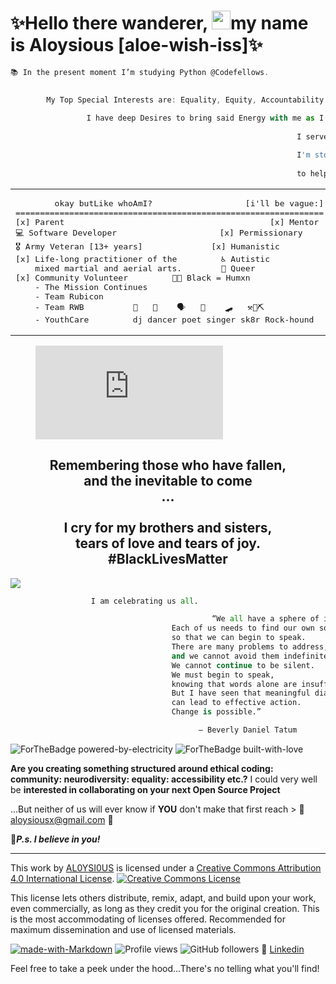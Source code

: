 <h1 align="left">✨Hello there wanderer, <img src="https://raw.githubusercontent.com/MartinHeinz/MartinHeinz/master/wave.gif" width="30px">my name is Aloysious [aloe-wish-iss]✨ </h1>

```javascript
📚 In the present moment I’m studying Python @Codefellows. 
  

        My Top Special Interests are: Equality, Equity, Accountability and Activism,
  
                 I have deep Desires to bring said Energy with me as I continue to Transition into the tech industry.
                            
                                                                I served well over a Decade in the United States Armed Forces.

                                                                I'm stoked to leverage the Skills from my past...
                                                                               
                                                                to help Fuel my Vision for my Future.
````

<table align="center"><tr><td>
<pre>
        okay butLike whoAmI?                   [i'll be vague:]
===============================================================
[x] Parent                                          [x] Mentor 
💻 Software Developer                     [x] Permissionary
🎖️ Army Veteran [13+ years]              [x] Humanistic
[x] Life-long practitioner of the         ♿ Autistic
    mixed martial and aerial arts.        🌈 Queer 
[x] Community Volunteer         ✊🏾 Black = Humxn
    - The Mission Continues  
    - Team Rubicon           
    - Team RWB          🎼   🕺    🗣️   🎤    🛹   ⚒️💎⛏️
    - YouthCare         dj dancer poet singer sk8r Rock-hound
</pre> 
</td></tr></table>

<figure><embed src="https://wakatime.com/share/@96a2f4d4-834f-47cd-a8b3-a8acae05f335/946e2fac-6cf6-4830-828d-23a3c9bc6076.svg"></embed></figure>
<section id="blackHistoryMonth">
<p align="center"> 
<h2 align="center">Remembering those who have fallen,<br> 
and the inevitable to come<br>...<br>
<br>I cry for my brothers and sisters,<br> 
tears of love and tears of joy.<br>
#BlackLivesMatter</h2>
<a href="https://caplanc.org"><img src="https://caplanc.org/wp-content/uploads/2021/02/BHM.jpg" /></a>

````python
                  I am celebrating us all.

                                             “We all have a sphere of influence. 
                                    Each of us needs to find our own sources of courage 
                                    so that we can begin to speak. 
                                    There are many problems to address, 
                                    and we cannot avoid them indefinitely. 
                                    We cannot continue to be silent. 
                                    We must begin to speak, 
                                    knowing that words alone are insufficient. 
                                    But I have seen that meaningful dialogue 
                                    can lead to effective action. 
                                    Change is possible.”

                                          ― Beverly Daniel Tatum
````

![ForTheBadge powered-by-electricity](http://ForTheBadge.com/images/badges/powered-by-electricity.svg) ![ForTheBadge built-with-love](http://ForTheBadge.com/images/badges/built-with-love.svg)

**Are you creating something structured around ethical coding: community: neurodiversity: equality: accessibility etc.?** I could very well be **interested in collaborating on your next Open Source Project**

...But neither of us will ever know if **YOU** don't make that first reach > :email: [aloysiousx@gmail.com](mailto:aloysiousx@gmail.com) :email:

👾***P.s. I believe in you!***

---

This work by <a xmlns:cc="http://creativecommons.org/ns#" href="https://github.com/AL0YSI0US/" property="cc:attributionName" rel="cc:attributionURL">AL0YSI0US</a> is licensed under a <a rel="license" href="http://creativecommons.org/licenses/by/4.0/">Creative Commons Attribution 4.0 International License</a>. <a rel="license" href="http://creativecommons.org/licenses/by/4.0/"><img alt="Creative Commons License" style="border-width:0" src="https://i.creativecommons.org/l/by/4.0/88x31.png" /></a><br />

This license lets others distribute, remix, adapt, and build upon your work, even commercially, as long as they credit you for the original creation. This is the most accommodating of licenses offered. Recommended for maximum dissemination and use of licensed materials.

[![made-with-Markdown](https://img.shields.io/badge/Made%20with-Markdown-1f425f.svg)](http://commonmark.org) ![Profile views](https://gpvc.arturio.dev/AL0YSI0US) ![GitHub followers](https://img.shields.io/github/followers/AL0YSI0US.svg?style=social&label=Follow&maxAge=2592000) 💼 [Linkedin](https://www.linkedin.com/in/a-todd-charliemike/)

Feel free to take a peek under the hood...There's no telling what you'll find!

<!---<<pre><code>  
       
                                                                                                     
            Hello Hexx....                                                                                         
         
     Hello Fellow Classmate(s)....                                                           -< EDIT CODE HERE >-
                                 
       Hello Complete Stranger!                                 
                                                                                                    

                    
                      
                                                                          
// // -----------------------------------------------------------------------------------------------------------------------------------------------------FIN---------x
// // %%%%%%%%%%%%%%%%%%%%%%%%%%%%%%%%%%%%%%%%%%%%%%%%%%%%%%%%%%%%%%%%%%%%&&%%%&%%%%%%                     
// // %%%%%%%%%%%%%%%%%%%%%%%%%%%%%%%%%%%%%%#%%%&%%%%%%%%%%%%%%%%%%%%%%%%%%%%%%%%%%%%%                           ❤️    C R E D I T S    ❤️
// // %%%%%%%%%%%%%%%%%%%%%%%%%%%%%%#**.,,.,*/,,,(*(&%&%%%%%%%%%%%%%%%%%%%%%%%%%%%%%%%                            
// // %%%%%%%%%%%%%%%%%%%%%%%%%#*(,..,......   .*,/#(###/&%&%%%%%%%%%%%%%%%%%%%%%%%%%%                    
// // %%%%%%%%%%%%%%%%%%%%%%%(/.       .....      *,*,..*((*%&%%%%%%%%%%%%%%%%%%%%%%%%                            
// // %%%%%%%%%%%%%%%%%%%%%%.,.... ....,,,*,....      ...,,(%%%%%%%%%%%%%%%%%%%%%%%%%%              Morale Badges + https://forthebadge.co
// // %%%%%%%%%%%%%%%%%%%%/... ...*%%%&%%%%%(*/***//*,..,**(%%&%%%%%%%%%%%%%%%%%%%%%%%                                
// // %%%%%%%%%%%%%%%%%%%#,. ../%&&&&&&&%%%%%##//((((#%%*,(*/#%%%%%%%%%%%%%%%%%%%%%%%%                Waving Hand + https://github.com/MartinHeinz
// // %%%%%%%%%%%%%%%%%%%/..,#%%%%%%&&&%%%%%%%%####((#%&@@@&#/,%%%%%%%%%%%%%%%%%%%%%%%                            
// // %%%%%%%%%%%%%%%%%/ .,,(#%%&&&&&&%%%%%%%%%#######%&&@@&%&  *%%%%%%%%%%%%%%%%%%%%%              read-me-stats + https://github.com/anuraghazra/github-readme-stats
// // %#%%#%#%%%%%%%%*.   ,/#%%%/*,*,**((#######(((//(%@@&@@@#(  .,%%%%%%%%%%%%%%%%%%%                            
// // #%##%#%%%%%%%(,  .%(.###//**,,,***//((((((//**/////#@@%#%%(..(/%%%%%%%%%%%%%%%%%      Coding Language stats + https://wakatime.com
// // %##%%#%#%%%%#,  *%%,,%#(**(&%#/*,,,*(##((/***//////((@@/%%%%.*(%%%%%%%%%%%%%%%%%                            
// // ######%%%###,,.*%%%.*%#((*.    ,**,*%&%(/****/**////(@@,%%%%%.##%%%%%%%%%%%%%%%%                  IO Badges + shields.iom
// // ############*(,*..  /%%%%///*****(&&&&&%(((//**.../#%@@.%%%%%.(%%%%%%%%%%%%%%%%%
// // ############.,,*..  (%&&&&&%%#####%%&&&%(####(/***&@@@@ ../(@@*%%%%%%%%%#%#%%###      ʕʘ̅͜ʘ̅ʔ  Kassie Bradshaw + Wicked good Accountability partner + Developer Fatale
// // ############....    /&&&&&&%%%#(//&&&%%###((#%%%@@@@@@%.../..,,%%%%%%%%%########
// // %###########        #%#%@&&/(##%%(//((/((/((((#%%%&@@@ ......,*%%%%%############        github.com/HexxKing + Developer Extraordiniare  
// // %###########        #%#%@&&/(##%%(//((/((/((((#%%%&@@@ ......,*%%%%%############             
// // %%%#########..    &&&&&&@@&&(.,%&%&/****///((((,###&&#   ....,(%%%##############
// // %%%#########*,.&%&#&&&&&&@&&%#..,,***/////((((((/((%%.     ...%#%###############
// // %%#%##########%/(/&&&&&&&&&&&&%#%%#(((((((/*.,,/((((*/      .*##%###############
// // %%%%%###########.%&%&&#(((##%&&&&&&&#//(((((/((((((/*#%#/,(%%###################
// // %%%%%###########%%&%#//////(#%%%&&&&&@@@%/(((//////%%%/%%%%%%%%%%%%%%%%%%%%%%%%%                            ⚠️     CONTENT WARNING      ⚠️
// // %%%%%##############(/////////(((#%%&&&&&&@@//////@%%%%%%%%%%%%%%%%%%%%%%%%%###((                  
// // %%%%%#%%##########%#******//////####%%&&&&@@@//%#&&@@@%%%%%%##%((#%%%%((#%%&&#((                      Should you continue to scroll you will find
// // %%%###%%%#######%%#//*********//(#(%%&&&&&&&@((%/@@(%@&&(/*,,,*,,,,,,**/(/,,(#(%
// // %%%%%%%%#######%%%%%%%,,,,,**//##(#((///(/#@&# %&&@@.(%&*,,,,.  . ... ,**  .**((                                  
// // %%%#%%#%########(,,./,*,#,,,,(##/#/(*((/(/*///(#&&@@((%*,.     .       */  ..**/                             IN MEMORIAM: I CAN'T BREATHE
// // %%%%%%%####/,**/..../.*.%%/%&,#(#//*(/*/*,(*,,*,.%#@*((... .        . ../   .,/,                    
// // %##///,...../*..*,.  ,,*,&%&%#//#((/,//.//,,**,,,,(&(*,.                *     .                        
// // ....,..........   .....,,/%#(%((,((*(/***,,.,,,.,,,/                    ..
// // ,,.,. ...**... ......... /##(#*((,/(,(*.*,,,,.,*(&*.    .                *                   This memorial is in honor of those unarmed black and brown people
// // .. . ... .....     .,,,*((((/((/(/,*/,,*.,,,.   .,/..                                        
// // ....    .  .. ....,,,........,(*/*/*.**.,.,  ., .,,                                          killed by the police, sheriff deputies, and security guards.
// //     ..........,..*/*.,,...........**/*,,.,.   . .*                        .                     
// // .....      ..  .,....,,.*.,...  .....,,,,,      .(..     ALOYSIOUS                           The list is organized by most recent incident of police brutality
// // . .           ...........,.*..... .    ,..      .#                                           
// // ...         ,..... ............. ....  ..       *.            <they></them>                  (David McAtee and George Perry Floyd) and then moves back in time.
// // ..........***,,,,. .... ....    . . ...,        *    .                                         
// // .........,...*.*.,.,..  ..        ....,*       ..                 .


// // ................................................................................|
// //............ <<<<<<<< E X T R A + C U R R I C U L A R S >>>>>>>> ................|
// //#################################################################################|
// //#                ::xxxx::              |            STUFF I SUPPORT             #|
// //#       =========================      |         =====================          #|
// //#                                      |  + Trauma Geek                         #|
// //#              U N D E R               |  + real rent Pay Duwamish Tribe        #|
// //#                                      |  + holistic resistance [Black Healers] #|
// //#                                      |  + local 350 [Climate Change]          #|
// //#       C O N S T R U C T I O N        |  + YouthCare [homeless youth org]      #|
// //#                                      |  + The Mission Continues [vso]         #|
// //#                                      |  + Team Rubicon [vso]                  #|
// //#                                      |  + Microcosm Publishing Company        #|
// //#################################################################################|
// //      █─▄▄▄─█─▄▄─█▄─▄▄▀█▄─▄▄─█▄─▄▄─█▄─▄▄─█▄─▄███▄─▄███─▄▄─█▄─█▀▀▀█─▄█─▄▄▄▄█
// //      █─███▀█─██─██─██─██─▄█▀██─▄████─▄█▀██─██▀██─██▀█─██─██─█─█─█─██▄▄▄▄─█  ©️
// //      ▀▄▄▄▄▄▀▄▄▄▄▀▄▄▄▄▀▀▄▄▄▄▄▀▄▄▄▀▀▀▄▄▄▄▄▀▄▄▄▄▄▀▄▄▄▄▄▀▄▄▄▄▀▀▄▄▄▀▄▄▄▀▀▄▄▄▄▄▀ 2021
// // -----------------------------------------------------------------------------------------------------------------------------------------------------FIN---------x

<!---
                                                              SOURCE: https://www.reneeater.com/on-monuments-blog/tag/list+of+unarmed+black+people+killed+by+police
       RENÉE ATER

IN MEMORIAM: I CAN'T BREATHE
May 29, 2020

I am angry. I am anguished. I am heartbroken.

I am hallowed out.

I am sick and tired of police needlessly killing black and brown people. Some police still see black men as threats, to brutalize, to contain, to remand. 
They have stereotyped our grandfathers, fathers, husbands, sons, and nephews, as monsters, subject to violence and death. They have killed our grandmothers,
mothers, wives, daughters, and nieces. Every time I watch the video of George Floyd’s death, my heart weeps. Who in their right mind, kneels on another human’s 
neck and ignores desperate pleas of “I Can’t Breathe”? Where is the humanity of these white police officers? Policing should not be predicated on brutal force 
and a complete disdain for black life. White supremacy has no place in the criminal justice system, in government, in the White House, in the United States. 

                            Black lives matter every second, every minute, every hour, every day.

                                                       IN MEMORIAM                   
                                                     
                                                    The universe shrank 
                                                    when you went away.
                                                    Every time I thought your name,
                                                    stars fell upon me. 
                                                   
                                                    — Henry Dumas (poet, social activist, teacher)


Updated January 22, 2021                                               

Vincent “Vinny” M. Belmonte, September 14, 2001 - January 5, 2021
Cleveland, Ohio
Shot: Cleveland Police Officer, January 5, 20201

Patrick Lynn Warren Sr., October 7, 1968 - January 10, 2021
Killeen, Texas
Shot: Killeen Police Officer, January 10, 2021

Andre Maurice Hill, May 23, 1973 - December 22, 2020
Columbus, Ohio
Shot: December 22, 2020, Columbus Police Officer

Casey Christopher Goodson Jr., January 30, 1997 - December 4, 2020
Columbus, Ohio
Shot: December 4, 2020, Franklin County Sheriff Deputy 

Angelo “AJ” Crooms, May 15, 2004 - November 13, 2020
Cocoa, Florida
Shot: November 13, 2020, Brevard County Sheriff Deputies

Sincere Pierce, April 2, 2002 - November 13, 2020
Cocoa, Florida
Shot: November 13, 2020, Brevard County Sheriff Deputies

Marcellis Stinnette, June 17, 2001 - October 20, 2020
Waukegan, Illinois
Shot: October 20, 2020, Waukegan Police Officer

Jonathan Dwayne Price, November 3, 1988 - October 3, 2020
Wolfe City, Texas
Tasered/Shot: October 3, 2020, Wolfe City Police Officer

Dijon Durand Kizzee, February 5, 1991 - August 31, 2020
Los Angeles, California
Shot: August 21, 2020, Los Angeles County Police

Rayshard Brooks, January 31, 1993 - June 12, 2020
Atlanta, Georgia
Shot: June 12, 2020, Atlanta Police Officer

Carlos Carson, May 16, 1984 - June 6, 2020
Tulsa, Oklahoma
Pepper Sprayed/Shot in Head: June 6, 2020, Knights Inn Tulsa Armed Security Guard, former sergeant and detention officer with the Tulsa County Sheriff’s Office

David McAtee, August 3, 1966 - June 1, 2020
Louisville, Kentucky
Shot: June 1, 2020, Louisville Metropolitan Police Officer

Tony “Tony the TIger” McDade, 1982 - May 27, 2020
Tallahassee, Florida
Shot: May 27, 2020, Tallahassee Police Officers

George Perry Floyd, October 14, 1973 - May 25, 2020
Powderhorn, Minneapolis, Minnesota
Knee on neck/Asphyxiated: May 25, 2020, Minneapolis Police Officer 

Dreasjon “Sean” Reed, 1999 - May 6, 2020
Indianapolis, Indiana
Shot: May 6, 2020, Unidentified Indianapolis Metropolitan Police Officer

Michael Brent Charles Ramos, January 1, 1978 - April 24, 2020
Austin, Texas
Shot: April 24, 2020, Austin Police Detectives

Daniel T. Prude, September 20, 1978 - March 30, 2020
Rochester, New York
Asphyxiation: March 23, 2020, Rochester Police Officers

Breonna Taylor, June 5, 1993 - March 13, 2020
Louisville, Kentucky
Shot: March 13, 2020, Louisville Metro Police Officers 

Manuel “Mannie” Elijah Ellis, August 28, 1986 - March 3, 2020
Tacoma, Washington
Physical restraint/Hypoxia: March 3, 2020, Tacoma Police Officers

William Howard Green, March 16, 1976 - January 27, 2020
Temple Hills, Maryland
Shot: January 27, 2020, Prince George’s County Police Officer

John Elliot Neville, 1962 - December 4, 2019
Winston-Salem, North Carolina
Asphyxiated (hog-tied in prone position)/Heart Attack/Brain Injury: December 2, 2019, Forsyth County Sheriff Officers 

Atatiana Koquice Jefferson, November 28, 1990 - October 12, 2019
Fort Worth, Texas
Shot: October 12, 2019, Fort Worth Police Officer 

Elijah McClain, February 25, 1996 - August 30, 2019
Aurora, Colorado
Chokehold/Ketamine/Heart Attack: August 24, 2019, Aurora Police Officers and Paramedic

Ronald Greene, September 28, 1969 - May 10, 2019
Monroe, Louisiana
Stun gun/Force: May 10, 2019, Louisiana State Police

Javier Ambler, October 7, 1978 - March 28, 2019
Austin, Texas
Tasered/Electrocuted: March 28, 2019, Williamson County Sheriff Deputy

Sterling Lapree Higgins, October 27, 1981 - March 25, 2019
Union City, Tennessee
Choke hold/Asphyxiation: March 24-25, 2019, Union City Police Officer and Obion County Sheriff Deputies

Gregory Lloyd Edwards, September 23, 1980 - December 10, 2018
Brevard County Jail, Cocoa, Florida
Kneed, Punched, Pepper Sprayed, Tasered, and Strapped into a restraint chair with a spit hood over his head/Failure to Provide Medical Care: December 9, 2019, Brevard County Sheriffs

Emantic “EJ” Fitzgerald Bradford Jr., June 18, 1997 - November 22, 2018
Hoover, Alabama
Shot: November 22, 2018, Unidentified Hoover Police Officers

Charles “Chop” Roundtree Jr., September 5, 2000 - October 17, 2018
San Antonio, Texas
Shot: October 17, 2018, San Antonio Police Officer 

Chinedu Okobi, February 13, 1982 - October 3, 2018
Millbrae, California
Tasered/Electrocuted: October 3, 2018, San Mateo County Sheriff Sergeant and Sheriff Deputies 

Anton Milbert LaRue Black, October 18, 1998 - September 15, 2018
Greensboro, Maryland
Tasered/Sudden Cardiac Arrest: September 15, 2018, Greensboro Police Officers

Botham Shem Jean, September 29, 1991 - September 6, 2018
Dallas, Texas
Shot: September 6, 2018, Dallas Police Officer 

Antwon Rose Jr., July 12, 2000 - June 19, 2018
East Pittsburgh, Pennsylvania
Shot: June 19, 2018, East Pittsburgh Police Officer 

Saheed Vassell, December 22, 1983 - April 4, 2018
Brooklyn, New York City, New York
Shot: April 4, 2018, Four Unnamed New York City Police Officers

Stephon Alonzo Clark, August 10, 1995 - March 18, 2018
Sacramento, California
Shot: March 18, 2018, Sacramento Police Officers 

Dennis Plowden Jr., 1992 - December 28, 2017
East Germantown, Philadelphia, Pennsylvania
Shot: December 27, 2017, Philadelphia Police Officer

Bijan Ghaisar, September 4, 1992 - November 27, 2017
George Washington Memorial Parkway, Alexandria, Virginia
Shot: November 17, 2017, U.S. Park Police Officers   

Aaron Bailey, 1972 - June 29, 2017
Indianapolis, Indiana
Shot: June 29, 2017, Indianapolis Metropolitan Police Officers 

Charleena Chavon Lyles, April 24, 1987 - June 18, 2017 
Seattle, Washington
Shot: June 18, 2017, Seattle Police Officers

Fetus of Charleena Chavon Lyles (14-15 weeks), June 18, 2017 
Seattle, Washington
Shot: June 18, 2017, Seattle Police Officers

Jordan Edwards, October 25, 2001 - April 29, 2017
Balch Springs, Texas
Shot: April 29, 2017, Balch Springs Officer 

Chad Robertson, 1992 - February 15, 2017
Chicago, Illinois
Shot: February 8, 2017, Chicago Police Officer 

Deborah Danner, September 25, 1950 - October 18, 2016
The Bronx, New York City, New York
Shot: October 18, 2016, New York City Police Officers

Alfred Olango, July 29, 1978 - September 27, 2016
El Cajon, California
Shot: September 27, 2016, El Cajon Police Officers 

Terence Crutcher, August 16, 1976 - September 16, 2016
Tulsa, Oklahoma
Shot: September 16, 2016, Tulsa Police Officer 

Terrence LeDell Sterling, July 31, 1985 - September 11, 2016
Washington, DC
Shot: September 11, 2016, Washington Metropolitan Police Officer 

Korryn Gaines, August 24, 1993 - August 1, 2016
Randallstown, Maryland
Shot: August 1, 2016, Baltimore County Police

Joseph Curtis Mann, 1966 - July 11, 2016
Sacramento, California
Shot: July 11, 2016, Sacramento Police Officers 

Philando Castile, July 16, 1983 - July 6, 2016
Falcon Heights, Minnesota
Shot: July 6, 2016, St. Anthony Police Officer 

Alton Sterling, June 14, 1979 - July 5, 2016
Baton Rouge, Louisiana
Shot: July 5, 2016, Baton Rouge Police Officers 

Bettie “Betty Boo” Jones, 1960 - December 26, 2015
Chicago, Illinois
Shot: December 26, 2015, Chicago Police Officer 

Quintonio LeGrier, April 29, 1996 - December 26, 2015
Chicago, Illinois
Shot: December 26, 2015, Chicago Police Officer 

Corey Lamar Jones, February 3, 1984 - October 18, 2015
Palm Beach Gardens, Florida
Shot: October 18, 2015, Palm Beach Gardens Police Officer 

Jamar O’Neal Clark, May 3, 1991 - November 16, 2015
Minneapolis, Minnesota
Shot: November 15, 2015, Minneapolis Police Officers 

Jeremy “Bam Bam” McDole, 1987 - September 23, 2015
Wilmington, Delaware
Shot: September 23, 2015, Wilmington Police Officers 

India Kager, June 9, 1988 - September 5, 2015
Virginia Beach, Virginia 
Shot: September 5, 2015, Virginia Beach Police Officers

Samuel Vincent DuBose, March 12, 1972 - July 19, 2015
Cincinnati, Ohio
Shot: July 19, 2015, University of Cincinnati Police Officer 

Sandra Bland, February 7, 1987 - July 13, 2015
Waller County, Texas
Excessive Force/Wrongful Death/Suicide (?): July 10, 2015, Texas State Trooper

Brendon K. Glenn, 1986 - May 5, 2015
Venice, California
Shot: May 5, 2015, Los Angeles Police Officer 

Freddie Carlos Gray Jr., August 16, 1989 - April 19, 2015
Baltimore, Maryland
Brute Force/Spinal Injuries: April 12, 2015, Baltimore City Police Officers 

Walter Lamar Scott, February 9, 1965 - April 4, 2015
North Charleston, South Carolina
Shot: April 4, 2015, North Charleston Police Officer 

Eric Courtney Harris, October 10, 1971 - April 2, 2015
Tulsa, Oklahoma
Shot: April 2, 2015, Tulsa County Reserve Deputy 

Phillip Gregory White, 1982 - March 31, 2015
Vineland, New Jersey
K-9 Mauling/Respiratory distress: March 31, 2015, Vineland Police Officers

Mya Shawatza Hall, December 5, 1987 - March 30, 2015
Fort Meade, Maryland
Shot: March 30, 2015, National Security Agency Police Officers

Meagan Hockaday, August 27, 1988 - March 28, 2015
Oxnard, California
Shot: March 28, 2015, Oxnard Police Officer

Tony Terrell Robinson, Jr., October 18, 1995 - March 6, 2015
Madison, Wisconsin
Shot: March 6, 2015, Madison Police Officer 

Janisha Fonville, March 3, 1994 - February 18 2015
Charlotte, North Carolina
Shot: February 18, 2015, Charlotte-Mecklenburg Police Officer

Natasha McKenna, January 9, 1978 - February 8, 2015
Fairfax County, Virginia
Tasered/Cardiac Arrest: February 3, 2015, Fairfax County Sheriff Deputies

Jerame C. Reid, June 8, 1978 - December 30, 2014
Bridgeton, New Jersey
Shot: December 30, 2014, Bridgeton Police Officer 

Rumain Brisbon, November 24, 1980 - December 2, 2014
Phoenix, Arizona
Shot: December 2, 2014,  Phoenix Police Officer 

Tamir Rice, June 15, 2002 - November 22, 2014
Cleveland, Ohio
Shot: November 22, 2014, Cleveland Police Officer 

Akai Kareem Gurley, November 12, 1986 - November 20, 2014
Brooklyn, New York City, New York
Shot: November 20, 2014, New York City Police Officer 

Tanisha N. Anderson, January 22, 1977 - November 13, 2014
Cleveland, Ohio
Physically Restrained/Brute Force: November 13, 2014, Cleveland Police Officers

Dante Parker, August 14, 1977 - August 12, 2014
Victorville, California
Tasered/Excessive Force: August 12, 2014, San Bernardino County Sheriff Deputies

Ezell Ford, October 14, 1988 - August 11, 2014
Florence, Los Angeles, California
Shot: August 11, 2014, Los Angeles Police Officers

Michael Brown Jr., May 20, 1996 - August 9, 2014
Ferguson, Missouri
Shot: August 9, 2014, Ferguson Police Officer 

John Crawford III, July 29, 1992 - August 5, 2014
Beavercreek, Ohio
Shot: August 5, 2014, Beavercreek Police Officer 

Tyree Woodson, July 8, 1976 - August 2, 2014
Baltimore, Maryland
Shot: August 2, 2014, Baltimore City Police Officer

Eric Garner, September 15, 1970 - July 17, 2014
Staten Island, New York
Choke hold/Suffocated: July 17, 2014, New York City Police Officer 

Dontre Hamilton, January 20, 1983 - April 30, 2014
Milwaukee, Wisconsin
Shot: April 30, 2014, Milwaukee Police Officer 

Victor White III, September 11, 1991 - March 3, 2014
New Iberia, Louisiana
Shot: March 2, 2014, Iberia Parish Sheriff Deputy

Gabriella Monique Nevarez, November 25, 1991 - March 2, 2014
Citrus Heights, California
Shot: March 2, 2014, Citrus Heights Police Officers

Yvette Smith, December 18, 1966 - February 16, 2014
Bastrop County, Texas
Shot: February 16, 2014, Bastrop County Sheriff Deputy

McKenzie J. Cochran, August 25, 1988 - January 29, 2014
Southfield, Michigan
Pepper Sprayed/Compression Asphyxiation: January 28, 2014, Northland Mall Security Guards

Jordan Baker, 1988 - January 16, 2014
Houston, Texas
Shot: January 16, 2014, Off-duty Houston Police Officer

Andy Lopez, June 2, 2000 - October 22, 2013
Santa Rosa, California
Shot: October 22, 2013, Sonoma County Sheriff Deputy

Miriam Iris Carey, August 12, 1979 - October 3, 2013
Washington, DC
Shot 26 times: October 3, 2013, U. S. Secret Service Officer

Barrington “BJ” Williams, 1988 - September 17, 2013
New York City, New York
Neglect/Disdain/Asthma Attack: September 17, 2013, New York City Police Officers

Jonathan Ferrell, October 11, 1989 - September 14, 2013
Charlotte, North Carolina
Shot: September 14, 2013, Charlotte-Mecklenburg  Police Officer 

Carlos Alcis, 1970 - August 15, 2013
Brooklyn, New York City
Heart Attack/Neglect: August 15, 2013, New York City Police Officers

Larry Eugene Jackson Jr., November 29, 1980 - July 26, 2013
Austin, Texas
Shot: July 26, 2013, Austin Police Detective 

Kyam Livingston, July 29, 1975 - July 21, 2013
New York City, New York
Neglect/Ignored pleas for help: July 20-21, 2013, New York City Police Officers

Clinton R. Allen, September 26, 1987 - March 10, 2013
Dallas, Texas
Tasered and Shot: March 10, 2013, Dallas Police Officer

Kimani “KiKi” Gray, October 19, 1996 - March 9, 2013
Brooklyn, New York City, New York
Shot: March 9, 2013, New York Police Officers

Kayla Moore, April 17, 1971 - February 13, 2013
Berkeley, California
Restrained face-down prone: February 12, 2013, Berkeley Police Officers

Jamaal Moore Sr., 1989 - December 15, 2012
Chicago, Illinois
Shot: December 15, 2012, Chicago Police Officer 

Johnnie Kamahi Warren, February 26, 1968 - February 13, 2012
Dothan, Alabama
Tasered/Electrocuted: December 10, 2012, Houston County (AL) Sheriff Deputy

Shelly Marie Frey, April 21, 1985 - December 6, 2012
Houston, Texas
Shot: December 6, 2012, Off-duty Harris County Sheriff's Deputy 

Darnisha Diana Harris, December 11, 1996 - December 2, 2012
Breaux Bridge, Louisiana
Shot: December 2, 2012, Breaux Bridge Police Office

Timothy Russell, December 9. 1968 - November 29, 2012
Cleveland, Ohio
137 Rounds/Shot 23 times: November 29, 2012, Cleveland Police Officers 

Malissa Williams, June 20, 1982 - November 29, 2012
Cleveland, Ohio
137 Rounds/Shot 24 times: November 29, 2012, Cleveland Police Officers 

Noel Palanco, November 28, 1989 - October 4, 2012
Queens, New York City, New York
Shot: October 4, 2012, New York City Police Officers

Reynaldo Cuevas, January 6, 1992 - September 7, 2012
Bronx, New York City, New York
Shot: September 7, 2012, New York City Police Officer 

Chavis Carter, 1991 - July 28, 2012
Jonesboro, Arkansas
Shot: July 28, 2012, Jonesboro Police Officer

Alesia Thomas, June 1, 1977 - July 22, 2012
Los Angeles, California
Brutal Force/Beaten: July 22, 2012, Los Angeles Police Officers

Shantel Davis, May 26, 1989 - June 14, 2012
New York City, New York
Shot: June 14, 2012, New York City Police Officer 

Sharmel T. Edwards, October 10, 1962 - April 21, 2012
Las Vegas, Nevada
Shot: April 21, 2012, Las Vegas Police Officers 

Tamon Robinson, December 21, 1985 - April 18, 2012
Brooklyn, New York City, New York
Run over by police car: April 12, 2012, New York City Police Officers

Ervin Lee Jefferson, III, 1994 - March 24, 2012
Atlanta, Georgia
Shot: March 24, 2012, Shepperson Security & Escort Services Security Guards

Kendrec McDade, May 5, 1992 - March 24, 2012
Pasadena, California
Shot: March 24, 2012, Pasadena Police Officers 

Rekia Boyd, November 5, 1989 - March 21, 2012
Chicago, Illinois
Shot: March 21, 2012, Off-duty Chicago Police Detective 

Shereese Francis, 1982 - March 15, 2012
Queens, New York City, New York
Suffocated to death: March 15, 2012,  New York City Police Officers

Jersey K. Green, June 17, 1974 - March 12, 2012
Aurora, Illinois
Tasered/Electrocuted: March 12, 2012, Aurora Police Officers

Wendell James Allen, December 19, 1991 - March 7, 2012
New Orleans, Louisiana
Shot:  March 7, 2012, New Orleans Police Officer

Nehemiah Lazar Dillard, July 29, 1982 - March 5, 2012
Gainesville, Florida
Tasered/Electrocuted: March 5, 2012, Alachua County Sheriff Deputies

Dante’ Lamar Price, July 18, 1986 - March 1, 2012
Dayton, Ohio
Shot: March 1, 2012, Ranger Security Guards

Raymond Luther Allen Jr., 1978 - February 29, 2012
Galveston, Texas
Tasered/Electrocuted: February 27, 2012, Galveston Police Officers

Manual Levi Loggins Jr., February 22, 1980 - February 7, 2012
San Clemente, Orange County, California
Shot: February 7, 2012, Orange County Sheriff Deputy 

Ramarley Graham, April 12, 1993 - February 2, 2012
The Bronx, New York City, New York
Shot: February 2, 2012, New York City Police Officer 

Kenneth Chamberlain Sr., April 12, 1943 - November 19, 2011
White Plains, New York
Tasered/Electrocuted/Shot: November 19, 2011, White Plains Police Officers

Alonzo Ashley, June 10, 1982 - July 18, 2011
Denver, Colorado
Tasered/Electrocuted: July 18, 2011, Denver Police Officers 

Derek Williams, January 23, 1989 - July 6, 2011
Milwaukee, Wisconsin
Blunt Force/Respiratory distress: July 6, 2011, Milwaukee Police Officers

Raheim Brown, Jr., March 4, 1990 - January 22, 2011
Oakland, California
Shot: January 22, 2011, Oakland Unified School District Police

Reginald Doucet, June 3, 1985 - January 14, 2011
Los Angeles, California
Shot: January 14, 2011, Los Angeles Police Officer 

Derrick Jones, September 30, 1973 - November 8, 2010
Oakland, California
Shot: November 8, 2010, Oakland Police Officers 

Danroy “DJ” Henry Jr., October 29, 1990 - October 17, 2010
Pleasantville, New York
Shot: October 17, 2020, Pleasantville Police Officer 

Aiyana Mo'Nay Stanley-Jones, July 20, 2002 - May 16, 2010
Detroit, Michigan
Shot: May 16, 2010, Detroit Police Officer 

Steven Eugene Washington, September 20, 1982 - March 20, 2010
Los Angeles, California
Shot: March 20, 2010, Los Angeles County Police

Aaron Campbell, September 7, 1984 - January 29, 2010
Portland, Oregon
Shot: January 29, 2010, Portland Police Officer 

Kiwane Carrington, July 14, 1994 - October 9, 2009
Champaign, Illinois
Shot: October 9, 2019, Champaign Police Officer 

Victor Steen, November 11, 1991 - October 3, 2009
Pensacola, Florida
Tasered/Run over: October 3, 2009, Pensacola Police Officer 

Shem Walker,  March 18, 1960 - July 11, 2009
Brooklyn, New York
Shot: July 11, 2009, New York City Undercover C-94 Police Officer

Oscar Grant III, February 27, 1986 - January 1, 2009
Oakland, California
Shot: January 1, 2009, BART Police Officer 

Tarika Wilson, October 30, 1981 - January 4, 2008
Lima, Ohio
Shot January 4, 2008, Lima Police Officer 

DeAunta Terrel Farrow, September 7, 1994 - June 22, 2007
West Memphis, Arkansas
Shot: June 22, 2007, West Memphis (AR) Police Officer 

Sean Bell, May 23, 1983 - November 25, 2006
Queens, New York City, New York
Shot: November 25, 2006, New York City Police Officers 

Kathryn Johnston, June 26, 1914 - November 21, 2006
Atlanta, Georgia
Shot: November 21, 2006, Undercover Atlanta Police Officers

Ronald Curtis Madison, March 1, 1965 - September 4, 2005
Danziger Bridge, New Orleans, Louisiana
Shot: September 4, 2005, New Orleans Police Officers 

James B. Brissette Jr., November 6, 1987 - September 4, 2005
Danziger Bridge, New Orleans, Louisiana
Shot: September 4, 2005, New Orleans Police Officers 

Henry “Ace” Glover, October 2, 1973 - September 2, 2005
New Orleans, Louisiana
Shot: September 2, 2005, New Orleans Police Officers 

Timothy Stansbury, Jr., November 16, 1984 - January 24, 2004
Brooklyn, New York City, New York
Shot: January 24, 2004, New York City Police Officer 

Ousmane Zongo, 1960 - May 22, 2003
New York City, New York 
Shot: May 22, 2003, New York City Police Officer 

Alberta Spruill, 1946 - May 16, 2003
New York City, New York
Stun grenade thrown into her apartment led to a heart attack: May 16, 2003, New York City Police Officer

Kendra Sarie James, December 24, 1981 - May 5, 2003
Portland, Oregon
Shot: May 5, 2003, Portland Police Officer

Orlando Barlow, December 29, 1974 - February 28, 2003
Las Vegas, Nevada
Shot: February 28, 2003, Las Vegas Police Officer 

Nelson Martinez Mendez, 1977 - August 8, 2001
Bellevue, Washington
Shot: August 8, 2001, Bellevue Police Officer

Timothy DeWayne Thomas Jr., July 25, 1981 - April 7, 2001
Cincinnati, Ohio
Shot: April 7, 2001, Cincinnati Police Patrolman 

Ronald Beasley, 1964 - June 12, 2000
Dellwood, Missouri
Shot: June 12, 2000, Dellwood Police Officers  

Earl Murray, 1964 - June 12, 2000
Dellwood, Missouri
Shot: June 12, 2000, Dellwood Police Officers 

Patrick Moses Dorismond, February 28, 1974 - March 16, 2000
New York City, New York
Shot: March 16, 2000, New York City Police Officer 

Prince Carmen Jones Jr., March 30, 1975 - September 1, 2000
Fairfax County, Virginia
Shot: September 1, 2000, Prince George’s County Police Officer

Malcolm Ferguson, October 31, 1976 - March 1, 2000
The Bronx, New York City, New York
Shot: March 1, 2000, New York City Police Officer 

LaTanya Haggerty, 1973 - June 4, 1999
Chicago, Illinois
Shot: June 4, 1999, Chicago Police Officer

Margaret LaVerne Mitchell, 1945 - May 21, 1999
Los Angeles, California
Shot: May 21, 1999, Los Angeles Police Officer

Amadou Diallo, September 2, 1975 - February 4, 1999
The Bronx, New York City, New York
Shot: February 4, 1999, New York City Police Officers 

Tyisha Shenee Miller, March 9, 1979 - December 28, 1998
Riverside, California
Shot: December 28, 1998, Riverside Police Officers

Dannette “Strawberry” Daniels, January 25, 1966 - June 7, 1997
Newark, New Jersey
Shot: June 7, 1997, Newark Police Officer

Frankie Ann Perkins, 1960 - March 22, 1997
Chicago, Illinois
Brutal Force/Strangled: March 22, 1997, Chicago Police Officers

Nicholas Heyward Jr., August 26, 1981 - September 27, 1994
Brooklyn, New York City, New York
Shot: September 27, 1994, New York City Police Officer 

Mary Mitchell, 1950 - November 3, 1991 
The Bronx, New York City, New York
Shot: November 3, 1991, New York City Police Officer

Yvonne Smallwood, July 26, 1959 - December 9, 1987
New York City, New York
Severely beaten/Massive blood clot: December 3, New York City Police Officers

Eleanor Bumpers, August 22, 1918 - October 29, 1984
The Bronx, New York City, New York
Shot: October 29, 1984, New York City Police Officer

Michael Jerome Stewart, May 9, 1958 - September 28, 1983
New York City, New York
Brutal Force: September 15, 1983, New York City Transit Police 

Eula Mae Love, August 8, 1939 - January 3, 1979
Los Angeles, California
Shot: January 3, 1979, Los Angeles County Police Officers

Arthur Miller Jr., 1943 - June 14, 1978
Brooklyn, New York City, New York
Chokehold/Strangled: June 14, 1978, New York City Police Officers

Randolph Evans, April 5, 1961 - November 25, 1976
Brooklyn, New York City, New York
Shot in head: November 25, 1976, New York City Police Officer

Barry Gene Evans, August 29, 1958 - February 10, 1976
Los Angeles, California
Shot: February 10, 1976, Los Angeles Police Officers

Rita Lloyd, November 2, 1956 - January 27, 1973
New York City, New York
Shot: January 27, 1973, New York City Police Officer

Henry Dumas, July 20, 1934 - May 23, 1968
Harlem, New York City, New York
Shot: May 23, 1968, New York City Transit Police Officer

*************************************************

NOTE 
This memorial is in honor of those unarmed black and brown people killed by the police, sheriff deputies, and security guards. The list is organized by most recent incident of police brutality (David McAtee and George Perry Floyd) and then moves back in time. I have listed each person by their name; birth and death dates; the location of their death; the means of death, date of death, and name of the police department. 

I culled the names from a variety of online sources including Black Lives Matter’s protests; Wikipedia; Black Past; Dangerous Objects, a website run by Mercy Garriga, that investigates cases of excessive use of force and death by the police force; and Professors Cassandra Chaney and Ray V. Robertson’s essay “Armed and Dangerous? An Examination of Fatal Shootings of Unarmed Black People by Police.” I have included women from the #SaveHerName project because we often ignore the injustices and violence that black women experience from the police: police brutality is real for women as it is for men. 

At the age of twenty-four, a friend introduced me to the radical and astonishingly beautiful poetry and writing of Henry Dumas. His poetry serves as the epitaph for this memorial; Dumas is the last entry on this list, shot by New York City Transit Police on May 23, 1968.

— Renée Ater, May 29, 2020

**Many thanks to Cecilia Wichmann and Mary Savig for their fact checking of this list, including adding birth dates from the Social Security Death Index and links to additional news stories. 

*************************************************

SOURCES
Dangerous Objects
https://www.dangerousobjects.org/

Black Past
https://www.blackpast.org/tag/race-and-justice-black-lives-matter/

Say Her Name: Resisting Police Brutality Against Black Women
https://static1.squarespace.com/static/53f20d90e4b0b80451158d8c/t/55a810d7e4b058f342f55873/1437077719984/AAPF_SMN_Brief_full_singles.compressed.pdf

Everyday Harm: Black Women and a History of Police Violence
http://abwh.org/2020/06/05/everyday-harm-black-women-and-a-history-of-police-violence/

Unarmed People of Color Killed by Police, 1999-2014
https://gawker.com/unarmed-people-of-color-killed-by-police-1999-2014-1666672349

82 Black Men and Boys Killed by Police
https://newsone.com/playlist/black-men-boy-who-were-killed-by-police/item/1

“Armed and Dangerous? An Examination of Fatal Shootings of Unarmed Black People by Police” 
http://www.jpanafrican.org/docs/vol8no4/8.4-5-CCRR.pdf

Mothers Against Police Brutality
https://mothersagainstpolicebrutality.org/

Color of Change
https://colorofchange.org/about/

Clinton R. Allen Speak Out 2018
https://vimeo.com/269231234

Families United 4 Justice Network
https://fu4jgroup.website/index.html

Mapping Police Violence
https://mappingpoliceviolence.org/

Fatal Force, Washington Post
2020: https://www.washingtonpost.com/graphics/investigations/police-shootings-database/
2019: https://www.washingtonpost.com/graphics/2019/national/police-shootings-2019/
2018:  https://www.washingtonpost.com/graphics/2018/national/police-shootings-2018/
2017: https://www.washingtonpost.com/graphics/national/police-shootings-2017/
2016: https://www.washingtonpost.com/graphics/national/police-shootings-2016/
2015: https://www.washingtonpost.com/graphics/national/police-shootings/

”What We’ve Learned About Police Shootings 5 Years After Ferguson,” Washington Post, August 9, 2019
https://www.washingtonpost.com/nation/2019/08/09/what-weve-learned-about-police-shootings-years-after-ferguson/?arc404=true

The Counted, The Guardian, 2015 and 2016
https://www.theguardian.com/us-news/series/counted-us-police-killings

Fatal Encounters
https://fatalencounters.org/

Stolen Lives: Killed by Law Enforcement
http://www.stolenlives.org/book.html

Police Brutality Cases (PBC), Open Lab at City Tech
https://openlab.citytech.cuny.edu/pbcproject/introduction/

The Center for Homicide Research, Police Shootings Database
http://homicidecenter.org/services/resources/police-shootings/

Three Words. 70 Cases. The Tragic History of ‘I Can’t Breathe.’
https://www.nytimes.com/interactive/2020/06/28/us/i-cant-breathe-police-arrest.html

Nearly 250 Women Have Been Fatally Shot By Police Since 2015
https://www.washingtonpost.com/graphics/2020/investigations/police-shootings-women/

                                                                                                                   # B L A C K L I V E S M A T T E R    #actuallyAutistic
---!>
